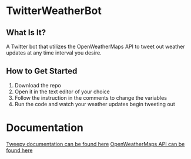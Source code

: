 # TwitterWeatherBot

## What Is It?

A Twitter bot that utilizes the OpenWeatherMaps API to tweet out weather updates at any time interval you desire.

## How to Get Started

  1. Download the repo
  2. Open it in the text editor of your choice
  3. Follow the instruction in the comments to change the variables 
  4. Run the code and watch your weather updates begin tweeting out
  
# Documentation
[Tweepy documentation can be found here](http://docs.tweepy.org/en/v3.5.0/api.html)
[OpenWeatherMaps API can be found here](https://openweathermap.org/api)
